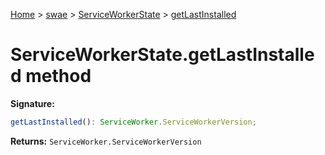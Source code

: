 [Home](./index) &gt; [swae](./swae.md) &gt; [ServiceWorkerState](./swae.serviceworkerstate.md) &gt; [getLastInstalled](./swae.serviceworkerstate.getlastinstalled.md)

# ServiceWorkerState.getLastInstalled method


**Signature:**
```javascript
getLastInstalled(): ServiceWorker.ServiceWorkerVersion;
```
**Returns:** `ServiceWorker.ServiceWorkerVersion`

